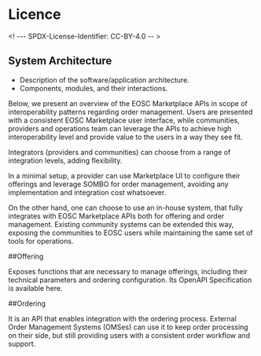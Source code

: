 # Licence

<! --- SPDX-License-Identifier: CC-BY-4.0  -- >

## System Architecture

- Description of the software/application architecture.
- Components, modules, and their interactions.

Below, we present an overview of the EOSC Marketplace APIs in scope of interoperability patterns regarding order management. Users are presented with a consistent EOSC Marketplace user interface, while communities, providers and operations team can leverage the APIs to achieve high interoperability level and provide value to the users in a way they see fit.


Integrators (providers and communities) can choose from a range of integration levels, adding flexibility.

In a minimal setup, a provider can use Marketplace UI to configure their offerings and leverage SOMBO for order management, avoiding any implementation and integration cost whatsoever.

On the other hand, one can choose to use an in-house system, that fully integrates with EOSC Marketplace APIs both for offering and order management. Existing community systems can be extended this way, exposing the communities to EOSC users while maintaining the same set of tools for operations.

##Offering

Exposes functions that are necessary to manage offerings, including their technical parameters and ordering configuration. Its OpenAPI Specification is available here.

##Ordering

It is an API that enables integration with the ordering process. External Order Management Systems (OMSes) can use it to keep order processing on their side, but still providing users with a consistent order workflow and support.

